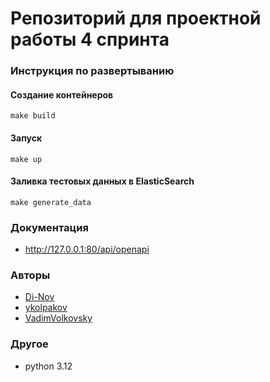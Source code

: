 # **Репозиторий для проектной работы 4 спринта**


### Инструкция по развертыванию

#### Создание контейнеров

```shell script
make build
```

#### Запуск

```shell script
make up
```

#### Заливка тестовых данных в ElasticSearch
```shell script
make generate_data
```


### Документация

- http://127.0.0.1:80/api/openapi

### Авторы
- [Di-Nov](https://github.com/Di-Nov)
- [ykolpakov](https://github.com/ykolpakov)
- [VadimVolkovsky](https://github.com/VadimVolkovsky)


### Другое
- python 3.12